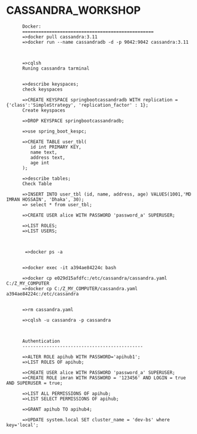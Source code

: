 # CASSANDRA_WORKSHOP


          Docker:
          =================================================
          =>docker pull cassandra:3.11
          =>docker run --name cassandradb -d -p 9042:9042 cassandra:3.11



          =>cqlsh
          Runing cassandra tarminal


          =>describe keyspaces;
          check keyspaces

          =>CREATE KEYSPACE springbootcassandradb WITH replication = {'class':'SimpleStrategy', 'replication_factor' : 1};
          Create keyspaces

          =>DROP KEYSPACE springbootcassandradb;

          =>use spring_boot_kespc;

          =>CREATE TABLE user_tbl(
             id int PRIMARY KEY,
             name text,
             address text,
             age int
          );

          =>describe tables;
          Check Table

          =>INSERT INTO user_tbl (id, name, address, age) VALUES(1001,'MD IMRAN HOSSAIN', 'Dhaka', 30);
          => select * from user_tbl;
          
          =>CREATE USER alice WITH PASSWORD 'password_a' SUPERUSER;

          =>LIST ROLES;
          =>LIST USERS;



           =>docker ps -a
           
           
          =>docker exec -it a394ae84224c bash
          
          =>docker cp e029d15afdfc:/etc/cassandra/cassandra.yaml C:/Z_MY_COMPUTER
          =>docker cp C:/Z_MY_COMPUTER/cassandra.yaml a394ae84224c:/etc/cassandra
          
          
          =>rm cassandra.yaml
          
          =>cqlsh -u cassandra -p cassandra
          
          
          
          Authentication
          ---------------------------------------------

          =>ALTER ROLE apihub WITH PASSWORD='apihub1';
          =>LIST ROLES OF apihub;

          =>CREATE USER alice WITH PASSWORD 'password_a' SUPERUSER;
          =>CREATE ROLE imran WITH PASSWORD = '123456' AND LOGIN = true AND SUPERUSER = true;

          =>LIST ALL PERMISSIONS OF apihub;
          =>LIST SELECT PERMISSIONS OF apihub;

          =>GRANT apihub TO apihub4;

          =>UPDATE system.local SET cluster_name = 'dev-bs' where key='local';
